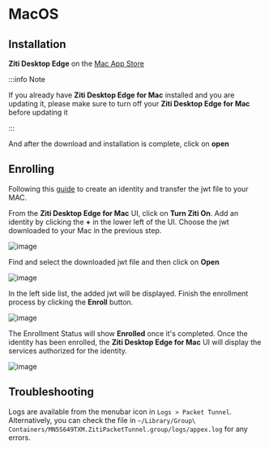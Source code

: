# MacOS

## Installation

**Ziti Desktop Edge** on the [Mac App Store](https://apps.apple.com/us/app/ziti-tunnel/id1460484572?mt=12)

:::info Note

If you already have **Ziti Desktop Edge for Mac** installed and you are updating it, please make sure to turn off your **Ziti Desktop Edge for Mac** before updating it

:::

And after the download and installation is complete, click on **open**

## Enrolling 

Following this [guide](/docs/learn/core-concepts/identities/creating) to create an identity and transfer the jwt file to your MAC.

From the **Ziti Desktop Edge for Mac** UI, click on **Turn Ziti On**. Add an identity by clicking the **+** in the lower left of the UI. Choose the jwt downloaded to your Mac in the previous step.

![image](/img/clients/mac-install4.png) 
 
Find and select the downloaded jwt file and then click on **Open**

![image](/img/clients/mac-install5.png) 

In the left side list, the added jwt will be displayed. Finish the enrollment process by clicking the **Enroll** button.

![image](/img/clients/mac-install6.png) 

The Enrollment Status will show **Enrolled** once it's completed. Once the identity has been enrolled, the **Ziti Desktop Edge for Mac** UI will display the services authorized for the identity. 

![image](/img/clients/mac-install7.png) 

## Troubleshooting

Logs are available from the menubar icon in `Logs > Packet Tunnel`. Alternatively, you can check the file in `~/Library/Group\ Containers/MN5S649TXM.ZitiPacketTunnel.group/logs/appex.log` for any errors.
